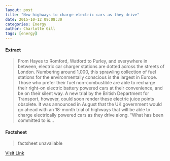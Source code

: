 ```yaml
---
layout: post
title: "New highways to charge electric cars as they drive"
date: 2015-10-12 09:08:30
categories: Energy
author: Charlotte Gill
tags: [energy]
---
```



#### Extract
>From Hayes to Romford, Watford to Purley, and everywhere in between, electric car charger stations are dotted across the streets of London. Numbering around 1,000, this sprawling collection of fuel stations for the environmentally conscious is the largest in Europe. Those who prefer their fuel non-combustible are able to recharge their right-on electric battery powered cars at their convenience, and be on their silent way. A new trial by the British Department for Transport, however, could soon render these electric juice points obsolete. It was announced in August that the UK government would go ahead with an 18-month trial of highways that will be able to charge electrically powered cars as they drive along. “What has been committed to is...

#### Factsheet
>factsheet unavailable

[Visit Link](http://www.theneweconomy.com/energy/new-highways-to-charge-electric-cars-as-they-drive)


